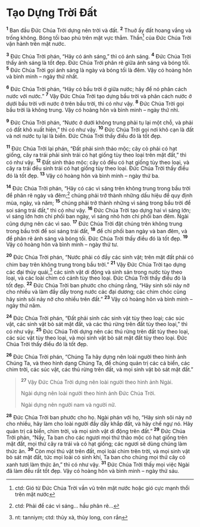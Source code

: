 # Tạo Dựng Trời Đất
<sup><b>1</b></sup> Ban đầu Đức Chúa Trời dựng nên trời và đất. <sup><b>2</b></sup> Thuở ấy đất hoang vắng và trống không. Bóng tối bao phủ trên mặt vực thẳm. Thần[^1-77d825e9-8a91-4c4f-a1ff-7b9cb9d82f00] của Đức Chúa Trời vận hành trên mặt nước.

<sup><b>3</b></sup> Đức Chúa Trời phán, “Hãy có ánh sáng,” thì có ánh sáng. <sup><b>4</b></sup> Đức Chúa Trời thấy ánh sáng là tốt đẹp. Đức Chúa Trời phân rẽ giữa ánh sáng và bóng tối. <sup><b>5</b></sup> Đức Chúa Trời gọi ánh sáng là ngày và bóng tối là đêm. Vậy có hoàng hôn và bình minh – ngày thứ nhất.

<sup><b>6</b></sup> Đức Chúa Trời phán, “Hãy có bầu trời ở giữa nước; hãy để nó phân cách nước với nước.” <sup><b>7</b></sup> Vậy Đức Chúa Trời tạo dựng bầu trời và phân cách nước ở dưới bầu trời với nước ở trên bầu trời, thì có như vậy. <sup><b>8</b></sup> Đức Chúa Trời gọi bầu trời là không trung. Vậy có hoàng hôn và bình minh – ngày thứ nhì.

<sup><b>9</b></sup> Đức Chúa Trời phán, “Nước ở dưới không trung phải tụ lại một chỗ, và phải có đất khô xuất hiện,” thì có như vậy. <sup><b>10</b></sup> Đức Chúa Trời gọi nơi khô cạn là đất và nơi nước tụ lại là biển. Đức Chúa Trời thấy điều đó là tốt đẹp.

<sup><b>11</b></sup> Đức Chúa Trời lại phán, “Đất phải sinh thảo mộc; cây cỏ phải có hạt giống, cây ra trái phải sinh trái có hạt giống tùy theo loại trên mặt đất,” thì có như vậy. <sup><b>12</b></sup> Đất sinh thảo mộc: cây cỏ đều có hạt giống tùy theo loại, và cây ra trái đều sinh trái có hạt giống tùy theo loại. Đức Chúa Trời thấy điều đó là tốt đẹp. <sup><b>13</b></sup> Vậy có hoàng hôn và bình minh – ngày thứ ba.

<sup><b>14</b></sup> Đức Chúa Trời phán, “Hãy có các vì sáng trên không trung trong bầu trời để phân rẽ ngày và đêm;[^2-77d825e9-8a91-4c4f-a1ff-7b9cb9d82f00] chúng phải trở thành những dấu hiệu để quy định mùa, ngày, và năm; <sup><b>15</b></sup> chúng phải trở thành những vì sáng trong bầu trời để soi sáng trái đất,” thì có như vậy. <sup><b>16</b></sup> Đức Chúa Trời tạo dựng hai vì sáng lớn; vì sáng lớn hơn chi phối ban ngày, vì sáng nhỏ hơn chi phối ban đêm. Ngài cũng dựng nên các vì sao. <sup><b>17</b></sup> Đức Chúa Trời đặt chúng trên không trung trong bầu trời để soi sáng trái đất, <sup><b>18</b></sup> để chi phối ban ngày và ban đêm, và để phân rẽ ánh sáng và bóng tối. Đức Chúa Trời thấy điều đó là tốt đẹp. <sup><b>19</b></sup> Vậy có hoàng hôn và bình minh – ngày thứ tư.

<sup><b>20</b></sup> Đức Chúa Trời phán, “Nước phải có đầy các sinh vật; trên mặt đất phải có chim bay trên không trung trong bầu trời.” <sup><b>21</b></sup> Vậy Đức Chúa Trời tạo dựng các đại thủy quái,[^3-77d825e9-8a91-4c4f-a1ff-7b9cb9d82f00] các sinh vật di động và sinh sản trong nước tùy theo loại, và các loài chim có cánh tùy theo loại. Đức Chúa Trời thấy điều đó là tốt đẹp. <sup><b>22</b></sup> Đức Chúa Trời ban phước cho chúng rằng, “Hãy sinh sôi nảy nở cho nhiều và làm đầy dẫy trong nước các đại dương; các chim chóc cũng hãy sinh sôi nảy nở cho nhiều trên đất.” <sup><b>23</b></sup> Vậy có hoàng hôn và bình minh – ngày thứ năm.

<sup><b>24</b></sup> Đức Chúa Trời phán, “Đất phải sinh các sinh vật tùy theo loại; các súc vật, các sinh vật bò sát mặt đất, và các thú rừng trên đất tùy theo loại,” thì có như vậy. <sup><b>25</b></sup> Đức Chúa Trời dựng nên các thú rừng trên đất tùy theo loại, các súc vật tùy theo loại, và mọi sinh vật bò sát mặt đất tùy theo loại. Đức Chúa Trời thấy điều đó là tốt đẹp.

<sup><b>26</b></sup> Đức Chúa Trời phán, “Chúng Ta hãy dựng nên loài người theo hình ảnh Chúng Ta, và theo hình dạng Chúng Ta, để chúng quản trị các cá biển, các chim trời, các súc vật, các thú rừng trên đất, và mọi sinh vật bò sát mặt đất.”

> <sup><b>27</b></sup> Vậy Đức Chúa Trời dựng nên loài người theo hình ảnh Ngài.
>
> Ngài dựng nên loài người theo hình ảnh Đức Chúa Trời.
>
> Ngài dựng nên người nam và người nữ.

<sup><b>28</b></sup> Đức Chúa Trời ban phước cho họ. Ngài phán với họ, “Hãy sinh sôi nảy nở cho nhiều, hãy làm cho loài người đầy dẫy khắp đất, và hãy chế ngự nó. Hãy quản trị cá biển, chim trời, và mọi sinh vật di động trên đất.” <sup><b>29</b></sup> Đức Chúa Trời phán, “Nầy, Ta ban cho các ngươi mọi thứ thảo mộc có hạt giống trên mặt đất, mọi thứ cây ra trái và có hạt giống; các ngươi sẽ dùng chúng làm thức ăn. <sup><b>30</b></sup> Còn mọi thú vật trên đất, mọi loài chim trên trời, và mọi sinh vật bò sát mặt đất, tức mọi loài có sinh khí, Ta ban cho chúng mọi thứ cây cỏ xanh tươi làm thức ăn,” thì có như vậy. <sup><b>31</b></sup> Đức Chúa Trời thấy mọi việc Ngài đã làm đều rất tốt đẹp. Vậy có hoàng hôn và bình minh – ngày thứ sáu.

[^1-77d825e9-8a91-4c4f-a1ff-7b9cb9d82f00]: ctd: Gió từ Đức Chúa Trời vần vũ trên mặt nước hoặc gió cực mạnh thổi trên mặt nước
[^2-77d825e9-8a91-4c4f-a1ff-7b9cb9d82f00]: ctd: Phải để các vì sáng... hầu phân rẽ...
[^3-77d825e9-8a91-4c4f-a1ff-7b9cb9d82f00]: nt: tanniym; ctd: thủy xà, thủy long, con rắn